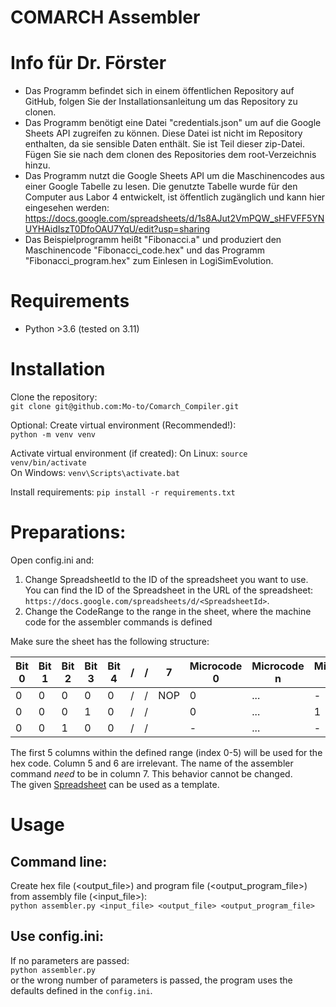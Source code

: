 # COMARCH Assembler
# Info für Dr. Förster
- Das Programm befindet sich in einem öffentlichen Repository auf GitHub, folgen Sie der Installationsanleitung um das Repository zu clonen.
- Das Programm benötigt eine Datei "credentials.json" um auf die Google Sheets API zugreifen zu können. Diese Datei ist nicht im Repository enthalten, da sie sensible Daten enthält. Sie ist Teil dieser zip-Datei. Fügen Sie sie nach dem clonen des Repositories dem root-Verzeichnis hinzu.
- Das Programm nutzt die Google Sheets API um die Maschinencodes aus einer Google Tabelle zu lesen. Die genutzte Tabelle wurde für den Computer aus Labor 4 entwickelt, ist öffentlich zugänglich und kann hier eingesehen werden: https://docs.google.com/spreadsheets/d/1s8AJut2VmPQW_sHFVFF5YNUYHAidIszT0DfoOAU7YqU/edit?usp=sharing
- Das Beispielprogramm heißt "Fibonacci.a" und produziert den Maschinencode "Fibonacci_code.hex" und das Programm "Fibonacci_program.hex" zum Einlesen in LogiSimEvolution.

# Requirements
* Python >3.6 (tested on 3.11)

# Installation
Clone the repository:  
```git clone git@github.com:Mo-to/Comarch_Compiler.git```  

Optional: Create virtual environment (Recommended!):  
```python -m venv venv```  

Activate virtual environment (if created):
On Linux: ```source venv/bin/activate```  
On Windows: ```venv\Scripts\activate.bat```  

Install requirements:
```pip install -r requirements.txt```

# Preparations:
Open config.ini and: 
1. Change SpreadsheetId to the ID of the spreadsheet you want to use. You can find the ID of the Spreadsheet in the URL of the spreadsheet: ```https://docs.google.com/spreadsheets/d/<SpreadsheetId>```.
2. Change the CodeRange to the range in the sheet, where the machine code for the assembler commands is defined

Make sure the sheet has the following structure:

| Bit 0 | Bit 1 | Bit 2 | Bit 3 | Bit 4 | / | / | 7   | Microcode 0 | Microcode n | Microcode 23 |
|-------|-------|-------|-------|-------|---|---|-----|-------------|-------------|--------------|
| 0     | 0     | 0     | 0     | 0     | / | / | NOP | 0           | ...         | -            |  
| 0     | 0     | 0     | 1     | 0     | / | / |     | 0           | ...         | 1            |  
| 0     | 0     | 1     | 0     | 0     | / | / |     | -           | ...         | -            |  

The first 5 columns within the defined range (index 0-5) will be used for the hex code. Column 5 and 6 are irrelevant.
The name of the assembler command *need* to be in column 7. This behavior cannot be changed.  
The given [Spreadsheet](https://docs.google.com/spreadsheets/d/1s8AJut2VmPQW_sHFVFF5YNUYHAidIszT0DfoOAU7YqU) can be used as a template.

# Usage
## Command line:
Create hex file (<output_file>) and program file (<output_program_file>) from assembly file (<input_file>):  
```python assembler.py <input_file> <output_file> <output_program_file>```

## Use config.ini:
If no parameters are passed:  
```python assembler.py```  
or the wrong number of parameters is passed, the program uses the defaults defined in the ```config.ini```.